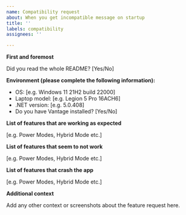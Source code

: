 ```yaml
---
name: Compatibility request
about: When you get incompatible message on startup
title: ''
labels: compatibility
assignees: ''

---
```


<!-- 

!!! IMPORTANT !!!

Please fill out this template, don't delete it!
The more information you provide, the better.

Issues that do not follow the template and contain insufficient information will be closed.

-->

**First and foremost**

Did you read the whole README? [Yes/No]

**Environment (please complete the following information):**
 - OS: [e.g. Windows 11 21H2 build 22000]
 - Laptop model: [e.g. Legion 5 Pro 16ACH6]
 - .NET version: [e.g. 5.0.408]
 - Do you have Vantage installed? [Yes/No]

**List of features that are working as expected**

[e.g. Power Modes, Hybrid Mode etc.]

**List of features that seem to not work**

[e.g. Power Modes, Hybrid Mode etc.]

**List of features that crash the app**

[e.g. Power Modes, Hybrid Mode etc.]

**Additional context**

Add any other context or screenshots about the feature request here.
